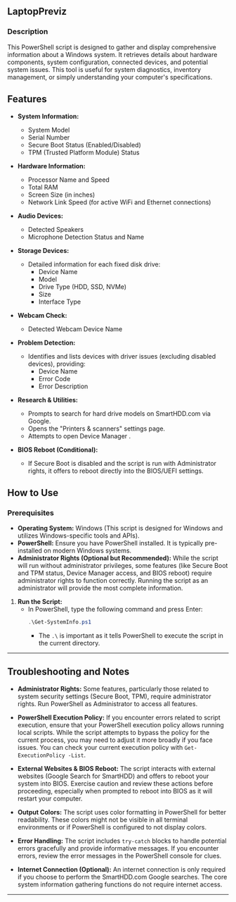 ## LaptopPreviz

### Description

This PowerShell script is designed to gather and display comprehensive information about a Windows system. It retrieves details about hardware components, system configuration, connected devices, and potential system issues. This tool is useful for system diagnostics, inventory management, or simply understanding your computer's specifications.

## Features

*   **System Information:**
    *   System Model
    *   Serial Number
    *   Secure Boot Status (Enabled/Disabled)
    *   TPM (Trusted Platform Module) Status

*   **Hardware Information:**
    *   Processor Name and Speed
    *   Total RAM
    *   Screen Size (in inches)
    *   Network Link Speed (for active WiFi and Ethernet connections)

*   **Audio Devices:**
    *   Detected Speakers
    *   Microphone Detection Status and Name

*   **Storage Devices:**
    *   Detailed information for each fixed disk drive:
        *   Device Name
        *   Model
        *   Drive Type (HDD, SSD, NVMe)
        *   Size
        *   Interface Type

*   **Webcam Check:**
    *   Detected Webcam Device Name

*   **Problem Detection:**
    *   Identifies and lists devices with driver issues (excluding disabled devices), providing:
        *   Device Name
        *   Error Code
        *   Error Description

*   **Research & Utilities:**
    *   Prompts to search for hard drive models on SmartHDD.com via Google.
    *   Opens the "Printers & scanners" settings page.
    *   Attempts to open Device Manager .

*   **BIOS Reboot (Conditional):**
    *   If Secure Boot is disabled and the script is run with Administrator rights, it offers to reboot directly into the BIOS/UEFI settings.

## How to Use

### Prerequisites

*   **Operating System:** Windows (This script is designed for Windows and utilizes Windows-specific tools and APIs).
*   **PowerShell:** Ensure you have PowerShell installed. It is typically pre-installed on modern Windows systems.
*   **Administrator Rights (Optional but Recommended):**  While the script will run without administrator privileges, some features (like Secure Boot and TPM status, Device Manager access, and BIOS reboot) require administrator rights to function correctly. Running the script as an administrator will provide the most complete information.

1.  **Run the Script:**
    *   In PowerShell, type the following command and press Enter:
        ```powershell
        .\Get-SystemInfo.ps1
        ```
        *   The `.\` is important as it tells PowerShell to execute the script in the current directory.

---


## Troubleshooting and Notes

*   **Administrator Rights:** Some features, particularly those related to system security settings (Secure Boot, TPM), require administrator rights. Run PowerShell as Administrator to access all features.

*   **PowerShell Execution Policy:** If you encounter errors related to script execution, ensure that your PowerShell execution policy allows running local scripts. While the script attempts to bypass the policy for the current process, you may need to adjust it more broadly if you face issues. You can check your current execution policy with `Get-ExecutionPolicy -List`.

*   **External Websites & BIOS Reboot:** The script interacts with external websites (Google Search for SmartHDD) and offers to reboot your system into BIOS. Exercise caution and review these actions before proceeding, especially when prompted to reboot into BIOS as it will restart your computer.

*   **Output Colors:** The script uses color formatting in PowerShell for better readability. These colors might not be visible in all terminal environments or if PowerShell is configured to not display colors.

*   **Error Handling:** The script includes `try-catch` blocks to handle potential errors gracefully and provide informative messages. If you encounter errors, review the error messages in the PowerShell console for clues.

*   **Internet Connection (Optional):** An internet connection is only required if you choose to perform the SmartHDD.com Google searches. The core system information gathering functions do not require internet access.

---
